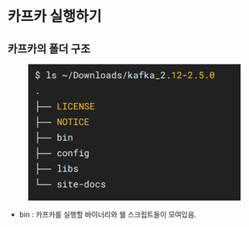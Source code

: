 # 카프카 실행하기

## 카프카의 폴더 구조

<figure><img src="../../.gitbook/assets/image (44).png" alt=""><figcaption></figcaption></figure>

* bin : 카프카를 실행할 바이너리와 쉘 스크립트들이 모여있음.

